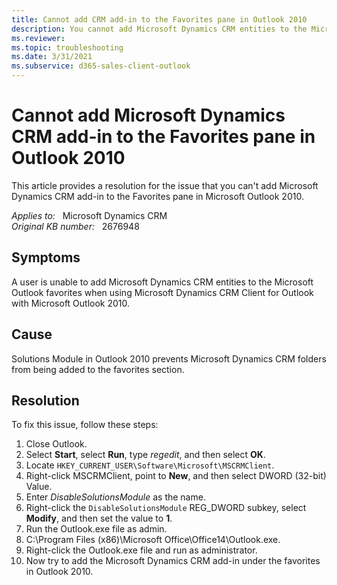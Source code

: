 ```yaml
---
title: Cannot add CRM add-in to the Favorites pane in Outlook 2010
description: You cannot add Microsoft Dynamics CRM entities to the Microsoft Outlook favorites. Provides a resolution.
ms.reviewer: 
ms.topic: troubleshooting
ms.date: 3/31/2021
ms.subservice: d365-sales-client-outlook
---
```

# Cannot add Microsoft Dynamics CRM add-in to the Favorites pane in Outlook 2010

This article provides a resolution for the issue that you can't add Microsoft Dynamics CRM add-in to the Favorites pane in Microsoft Outlook 2010.

_Applies to:_ &nbsp; Microsoft Dynamics CRM  
_Original KB number:_ &nbsp; 2676948

## Symptoms

A user is unable to add Microsoft Dynamics CRM entities to the Microsoft Outlook favorites when using Microsoft Dynamics CRM Client for Outlook with Microsoft Outlook 2010.

## Cause

Solutions Module in Outlook 2010 prevents Microsoft Dynamics CRM folders from being added to the favorites section.

## Resolution

To fix this issue, follow these steps:

1. Close Outlook.
2. Select **Start**, select **Run**, type *regedit*, and then select **OK**.
3. Locate `HKEY_CURRENT_USER\Software\Microsoft\MSCRMClient`.
4. Right-click MSCRMClient, point to **New**, and then select DWORD (32-bit) Value.
5. Enter *DisableSolutionsModule* as the name.
6. Right-click the `DisableSolutionsModule` REG_DWORD subkey, select **Modify**, and then set the value to **1**.
7. Run the Outlook.exe file as admin.
8. C:\Program Files (x86)\Microsoft Office\Office14\Outlook.exe.
9. Right-click the Outlook.exe file and run as administrator.
10. Now try to add the Microsoft Dynamics CRM add-in under the favorites in Outlook 2010.

